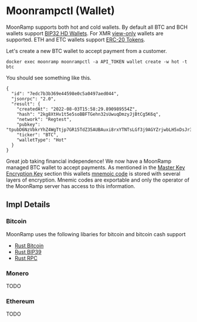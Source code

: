 # Moonrampctl (Wallet)

MoonRamp supports both hot and cold wallets. By default all BTC and BCH wallets support [BIP32 HD Wallets](https://github.com/bitcoin/bips/blob/master/bip-0032.mediawiki). For XMR [view-only](https://www.getmonero.org/resources/user-guides/view_only.html) wallets are supported. ETH and ETC wallets support [ERC-20 Tokens](https://ethereum.org/en/developers/docs/standards/tokens/erc-20/).

Let's create a new BTC wallet to accept payment from a customer.

```
docker exec moonramp moonrampctl -a API_TOKEN wallet create -w hot -t btc
```

You should see something like this.

```
{
  "id": "7edc7b3b369e44598e0c5a0497aed044",
  "jsonrpc": "2.0",
  "result": {
    "createdAt": "2022-08-03T15:58:29.890989554Z",
    "hash": "2kg8XtHv1t5e5soBBFTGehn32sUwuqDmzyJjBtCg5K6q",
    "network": "Regtest",
    "pubkey": "tpubD6NzVbkrYhZ4WgTtjp7GR15TdZ35AUBAuxi8rxYTNTsLGf3j9AGYZrjwbLH5xDsJr3RE4vXxFK44fkRyA3UUBGRRDhYfagAu3vsntG9DTAb",
    "ticker": "BTC",
    "walletType": "Hot"
  }
}
```

Great job taking financial independence! We now have a MoonRamp managed BTC wallet to accept payments. As mentioned in the [Master Key Encryption Key](./../mkek.md) section this wallets [mnemoic code](https://github.com/bitcoin/bips/blob/master/bip-0039.mediawiki) is stored with several layers of encryption. Mnemic codes are exportable and only the operator of the MoonRamp server has access to this information.


## Impl Details

### Bitcoin
MoonRamp uses the following libaries for bitcoin and bitcoin cash support

- [Rust Bitcoin](https://github.com/rust-bitcoin/rust-bitcoin)
- [Rust BIP39](https://github.com/rust-bitcoin/rust-bip39)
- [Rust RPC](https://github.com/rust-bitcoin/rust-bitcoincore-rpc)

### Monero

TODO

### Ethereum

TODO

